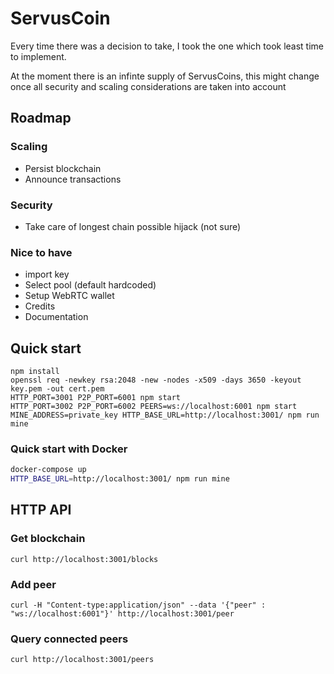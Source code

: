 # ServusCoin

Every time there was a decision to take, I took the one which took least time to
implement.

At the moment there is an infinte supply of ServusCoins, this might change once
all security and scaling considerations are taken into account

## Roadmap

### Scaling

* Persist blockchain
* Announce transactions

### Security

* Take care of longest chain possible hijack (not sure)

### Nice to have

* import key
* Select pool (default hardcoded)
* Setup WebRTC wallet
 * Credits
 * Documentation

## Quick start

```
npm install
openssl req -newkey rsa:2048 -new -nodes -x509 -days 3650 -keyout key.pem -out cert.pem
HTTP_PORT=3001 P2P_PORT=6001 npm start
HTTP_PORT=3002 P2P_PORT=6002 PEERS=ws://localhost:6001 npm start
MINE_ADDRESS=private_key HTTP_BASE_URL=http://localhost:3001/ npm run mine
```

### Quick start with Docker

```sh
docker-compose up
HTTP_BASE_URL=http://localhost:3001/ npm run mine
```

## HTTP API

### Get blockchain

```
curl http://localhost:3001/blocks
```

### Add peer

```
curl -H "Content-type:application/json" --data '{"peer" : "ws://localhost:6001"}' http://localhost:3001/peer
```

### Query connected peers

```
curl http://localhost:3001/peers
```
